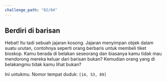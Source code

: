```yaml
---
challenge_path: "02/04"
---
```


## Berdiri di barisan

Hebat! Itu tadi sebuah jajaran kosong. Jajaran menyimpan objek dalam suatu urutan, contohnya seperti orang berbaris untuk membeli tiket bioskop. Kamu berada di belakan seseorang dan biasanya kamu tidak mau mendorong mereka keluar dari barisan bukan? Kemudian orang yang di belakangmu tidak kamu lihat bukan?

Ini untukmu. Nomor tempat duduk: `[14, 53, 89]`